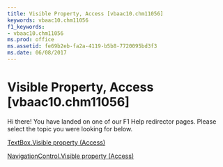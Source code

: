 ```yaml
---
title: Visible Property, Access [vbaac10.chm11056]
keywords: vbaac10.chm11056
f1_keywords:
- vbaac10.chm11056
ms.prod: office
ms.assetid: fe69b2eb-fa2a-4119-b5b8-7720095bd3f3
ms.date: 06/08/2017
---
```



# Visible Property, Access [vbaac10.chm11056]

Hi there! You have landed on one of our F1 Help redirector pages. Please select the topic you were looking for below.

[TextBox.Visible property (Access)](http://msdn.microsoft.com/library/af1b9264-53f9-bf4c-2f05-049288a1d3d5%28Office.15%29.aspx)

[NavigationControl.Visible property (Access)](http://msdn.microsoft.com/library/91ea0e8c-63d1-3ca7-7f26-748f1651a1c6%28Office.15%29.aspx)


